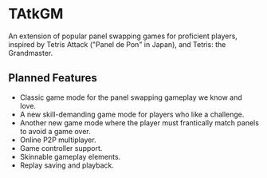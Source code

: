 # TAtkGM
An extension of popular panel swapping games for proficient players, inspired by Tetris Attack ("Panel de Pon" in Japan), and Tetris: the Grandmaster.

## Planned Features

* Classic game mode for the panel swapping gameplay we know and love.
* A new skill-demanding game mode for players who like a challenge.
* Another new game mode where the player must frantically match panels to avoid a game over.
* Online P2P multiplayer.
* Game controller support.
* Skinnable gameplay elements.
* Replay saving and playback.
